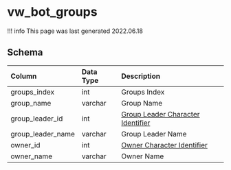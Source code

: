 # vw_bot_groups

!!! info
	This page was last generated 2022.06.18

## Schema

| Column | Data Type | Description |
| :--- | :--- | :--- |
| groups_index | int | Groups Index |
| group_name | varchar | Group Name |
| group_leader_id | int | [Group Leader Character Identifier](character_data.md) |
| group_leader_name | varchar | Group Leader Name |
| owner_id | int | [Owner Character Identifier](character_data.md) |
| owner_name | varchar | Owner Name |

